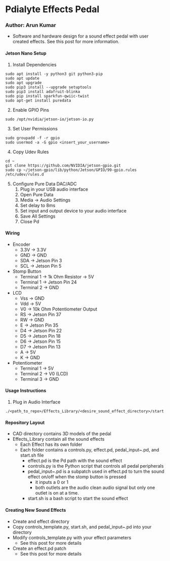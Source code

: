 # Pdialyte Effects Pedal
### Author: Arun Kumar
* Software and hardware design for a sound effect pedal with user created effects. See this post for more information.

#### Jetson Nano Setup
1. Install Dependencies
```
sudo apt install -y python3 git python3-pip
sudo apt update
sudo apt upgrade
sudo pip3 install --upgrade setuptools
sudo pip3 install adafruit-blinka
sudo pip install sparkfun-qwiic-twist 
sudo apt-get install puredata
```
2. Enable GPIO Pins
```
sudo /opt/nvidia/jetson-io/jetson-io.py
```
3. Set User Permissions
```
sudo groupadd -f -r gpio
sudo usermod -a -G gpio <insert_your_username>
```
4. Copy Udev Rules
```
cd ~
git clone https://github.com/NVIDIA/jetson-gpio.git
sudo cp ~/jetson-gpio/lib/python/Jetson/GPIO/99-gpio.rules /etc/udev/rules.d
```
5. Configure Pure Data DAC/ADC
    1. Plug in your USB audio interface
    2. Open Pure Data
    3. Media -> Audio Settings
    4. Set delay to 8ms
    5. Set input and output device to your audio interface
    6. Save All Settings
    7. Close Pd


#### Wiring
* Encoder
    * 3.3V -> 3.3V
    * GND -> GND
    * SDA -> Jetson Pin 3
    * SCL -> Jetson Pin 5
* Stomp Button
    * Terminal 1 -> 1k Ohm Resistor -> 5V
    * Terminal 1 -> Jetson Pin 24
    * Terminal 2 -> GND
* LCD
    * Vss -> GND
    * Vdd -> 5V
    * V0 -> 10k Ohm Potentiometer Output
    * RS -> Jetson Pin 37
    * RW -> GND
    * E -> Jetson Pin 35
    * D4 -> Jetson Pin 22
    * D5 -> Jetson Pin 18
    * D6 -> Jetson Pin 15
    * D7 -> Jetson Pin 13
    * A -> 5V
    * K -> GND
* Potentiometer
    * Terminal 1 -> 5V
    * Terminal 2 -> V0 (LCD)
    * Terminal 3 -> GND

#### Usage Instructions

1. Plug in Audio Interface
```
./<path_to_repo>/Effects_Library/<desire_sound_effect_directory>/start.sh
```

#### Repository Layout
* CAD directory contains 3D models of the pedal
* Effects_Library contain all the sound effects
    * Each Effect has its own folder
    * Each folder contains a controls.py, effect.pd, pedal_input~.pd, and start.sh file
        * effect.pd is the Pd path with the sound effect
        * controls.py is the Python script that controls all pedal peripherals
        * pedal_input~.pd is a subpatch used in effect.pd to turn the sound effect on/off when the stomp button is pressed
            * it inputs a 0 or 1
            * both outlets are the audio clean audio signal but only one outlet is on at a time.
        * start.sh is a bash script to start the sound effect

#### Creating New Sound Effects
* Create and effect directory
* Copy controls_template.py, start.sh, and pedal_input~.pd into your directory
* Modify controls_template.py with your effect parameters
    * See this post for more details
* Create an effect.pd patch
    * See this post for more details
    